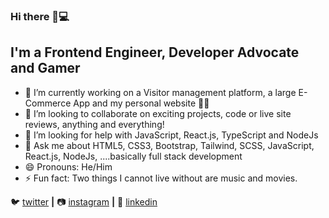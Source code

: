 ### Hi there 👋💻

<!--
**Zaid837/Zaid837** is a ✨ _special_ ✨ repository because its `README.md` (this file) appears on your GitHub profile.-->

## I'm a Frontend Engineer, Developer Advocate and Gamer 

- 🔭 I’m currently working on a Visitor management platform, a large E-Commerce App and my personal website 👨‍💻
- 👯 I’m looking to collaborate on exciting projects, code or live site reviews, anything and everything!
- 🤔 I’m looking for help with JavaScript, React.js, TypeScript and NodeJs
- 💬 Ask me about HTML5, CSS3, Bootstrap, Tailwind, SCSS, JavaScript, React.js, NodeJs, ....basically full stack development
- 😄 Pronouns: He/Him
- ⚡ Fun fact: Two things I cannot live without are music and movies.

🐦 [twitter][twitter] **|** 
📷 [instagram][instagram] **|** 
👔 [linkedin][linkedin]

[twitter]: https://twitter.com/Zaid_tamilore
[instagram]: https://instagram.com/zaid_tamilore
[linkedin]: https://linkedin.com/in/tamilorezaid
